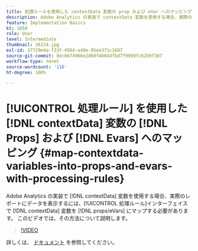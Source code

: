 ```yaml
---
title: 処理ルールを使用した contextData 変数の prop および eVar へのマッピング
description: Adobe Analytics の実装で contextData 変数を使用する場合、実際のレポートにデータを表示するには、contextData 変数を処理ルールインターフェイスで prop／eVar にマップする必要があります。 このビデオでは、その方法について説明します。
feature: Implementation Basics
kt: 1850
role: User
level: Intermediate
thumbnail: 26124.jpg
exl-id: 37729e4a-f33f-4564-a49e-95ee371c1687
source-git-commit: 8ec6674966e2d60f4604dfbd7f9969fc62b9f307
workflow-type: tm+mt
source-wordcount: '116'
ht-degree: 100%

---
```


# [!UICONTROL 処理ルール] を使用した [!DNL contextData] 変数の [!DNL Props] および [!DNL Evars] へのマッピング {#map-contextdata-variables-into-props-and-evars-with-processing-rules}

Adobe Analytics の実装で [!DNL contextData] 変数を使用する場合、実際のレポートにデータを表示するには、[!UICONTROL 処理ルール]インターフェイスで [!DNL contextData] 変数を [!DNL props/eVars] にマップする必要があります。 このビデオでは、その方法について説明します。

>[!VIDEO](https://video.tv.adobe.com/v/26124/?quality=12)

詳しくは、 [ドキュメント](https://experienceleague.adobe.com/docs/analytics/admin/admin-tools/processing-rules/processing-rules.html?lang=ja) を参照してください。
